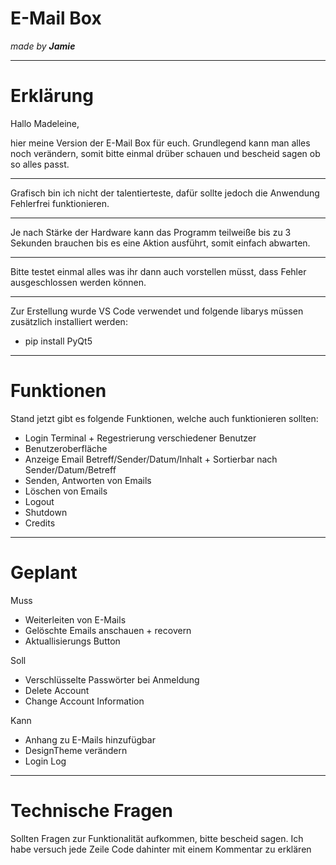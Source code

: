 # E-Mail Box
_made by **Jamie**_

****
# Erklärung

Hallo Madeleine,

hier meine Version der E-Mail Box für euch.
Grundlegend kann man alles noch verändern, somit bitte einmal drüber schauen und bescheid sagen ob so alles passt.
****
Grafisch bin ich nicht der talentierteste, dafür sollte jedoch die Anwendung Fehlerfrei funktionieren.
****
Je nach Stärke der Hardware kann das Programm teilweiße bis zu 3 Sekunden brauchen bis es eine Aktion ausführt, somit einfach abwarten.
****
Bitte testet einmal alles was ihr dann auch vorstellen müsst, dass Fehler ausgeschlossen werden können.
****
Zur Erstellung wurde VS Code verwendet und folgende libarys müssen zusätzlich installiert werden:
- pip install PyQt5

****
# Funktionen

Stand jetzt gibt es folgende Funktionen, welche auch funktionieren sollten:
- Login Terminal + Regestrierung verschiedener Benutzer
- Benutzeroberfläche
- Anzeige Email Betreff/Sender/Datum/Inhalt + Sortierbar nach Sender/Datum/Betreff
- Senden, Antworten von Emails
- Löschen von Emails
- Logout
- Shutdown
- Credits

****
# Geplant

Muss
- Weiterleiten von E-Mails
- Gelöschte Emails anschauen + recovern
- Aktuallisierungs Button

Soll
- Verschlüsselte Passwörter bei Anmeldung
- Delete Account
- Change Account Information

Kann
- Anhang zu E-Mails hinzufügbar
- DesignTheme verändern
- Login Log

****
# Technische Fragen

Sollten Fragen zur Funktionalität aufkommen, bitte bescheid sagen.
Ich habe versuch jede Zeile Code dahinter mit einem Kommentar zu erklären
